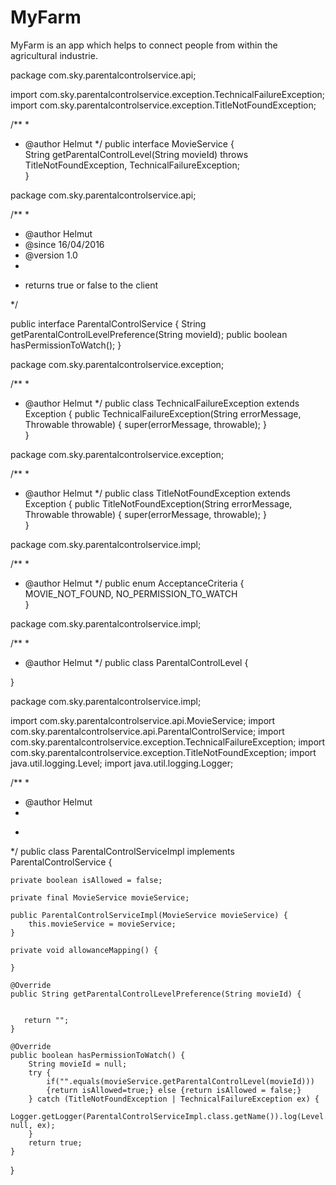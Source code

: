 MyFarm
======

MyFarm is an app which helps to connect people from within the agricultural industrie.

package com.sky.parentalcontrolservice.api;

import com.sky.parentalcontrolservice.exception.TechnicalFailureException;
import com.sky.parentalcontrolservice.exception.TitleNotFoundException;

/**
 *
 * @author Helmut
 */
public interface MovieService {   
    String getParentalControlLevel(String movieId)
            throws TitleNotFoundException, TechnicalFailureException;    
}
    
package com.sky.parentalcontrolservice.api;

/**
 *
 * @author Helmut
 * @since 16/04/2016
 * @version 1.0
 * 
 * <p>returns true or false to the client</p>
 */  

public interface ParentalControlService {
  String getParentalControlLevelPreference(String movieId);
  public boolean hasPermissionToWatch();
}

package com.sky.parentalcontrolservice.exception;

/**
 *
 * @author Helmut
 */
public class TechnicalFailureException extends Exception {
     public TechnicalFailureException(String errorMessage, Throwable throwable) {
        super(errorMessage, throwable);
    }  
}

package com.sky.parentalcontrolservice.exception;

/**
 *
 * @author Helmut
 */
public class TitleNotFoundException extends Exception {
     public TitleNotFoundException(String errorMessage, Throwable throwable) {
        super(errorMessage, throwable);
    }    
}

package com.sky.parentalcontrolservice.impl;

/**
 *
 * @author Helmut
 */
public enum AcceptanceCriteria {
    MOVIE_NOT_FOUND,
    NO_PERMISSION_TO_WATCH   
}

package com.sky.parentalcontrolservice.impl;

/**
 *
 * @author Helmut
 */
public class ParentalControlLevel {
    
    
}

package com.sky.parentalcontrolservice.impl;

import com.sky.parentalcontrolservice.api.MovieService;
import com.sky.parentalcontrolservice.api.ParentalControlService;
import com.sky.parentalcontrolservice.exception.TechnicalFailureException;
import com.sky.parentalcontrolservice.exception.TitleNotFoundException;
import java.util.logging.Level;
import java.util.logging.Logger;

/**
 *
 * @author Helmut
 * 
 * <p></p>
 */
public class ParentalControlServiceImpl implements ParentalControlService { 
    
    private boolean isAllowed = false;
      
    private final MovieService movieService;

    public ParentalControlServiceImpl(MovieService movieService) {
        this.movieService = movieService;
    }
    
    private void allowanceMapping() {
        
    }

    @Override
    public String getParentalControlLevelPreference(String movieId) {
        
        
       return "";
    }

    @Override
    public boolean hasPermissionToWatch() {
        String movieId = null;
        try {
            if("".equals(movieService.getParentalControlLevel(movieId)))
            {return isAllowed=true;} else {return isAllowed = false;}
        } catch (TitleNotFoundException | TechnicalFailureException ex) {
            Logger.getLogger(ParentalControlServiceImpl.class.getName()).log(Level.SEVERE, null, ex);
        }
        return true;
    }
  
    
    
    
    
}
